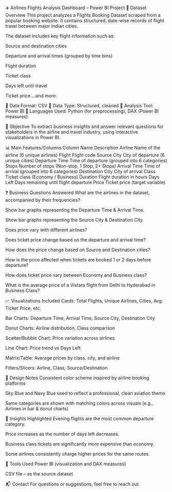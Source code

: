 ✈️ Airlines Flights Analysis Dashboard – Power BI Project
📁 Dataset Overview
This project analyzes a Flights Booking Dataset scraped from a popular booking website. It contains structured, date-wise records of flight travel between major Indian cities.

The dataset includes key flight information such as:

Source and destination cities

Departure and arrival times (grouped by time bins)

Flight duration

Ticket class

Days left until travel

Ticket price
…and more.

🔹 Data Format: CSV
🔹 Data Type: Structured, cleaned
🔹 Analysis Tool: Power BI
🔹 Languages Used: Python (for preprocessing), DAX (Power BI measures)

🎯 Objective
To extract business insights and answer relevant questions for stakeholders in the airline and travel industry, using interactive visualizations in Power BI.

📊 Main Features/Columns
Column Name	Description
Airline	Name of the airline (6 unique airlines)
Flight	Flight code
Source City	City of departure (6 unique cities)
Departure Time	Time of departure (grouped into 6 categories)
Stops	Number of stops (Non-stop, 1 Stop, 2+ Stops)
Arrival Time	Time of arrival (grouped into 6 categories)
Destination City	City of arrival
Class	Ticket class (Economy / Business)
Duration	Flight duration in hours
Days Left	Days remaining until flight departure
Price	Ticket price (target variable)

❓ Business Questions Answered
What are the airlines in the dataset, accompanied by their frequencies?

Show bar graphs representing the Departure Time & Arrival Time.

Show bar graphs representing the Source City & Destination City.

Does price vary with different airlines?

Does ticket price change based on the departure and arrival time?

How does the price change based on Source and Destination cities?

How is the price affected when tickets are booked 1 or 2 days before departure?

How does ticket price vary between Economy and Business class?

What is the average price of a Vistara flight from Delhi to Hyderabad in Business Class?

📈 Visualizations Included
Cards: Total Flights, Unique Airlines, Cities, Avg. Ticket Price, etc.

Bar Charts: Departure Time, Arrival Time, Source City, Destination City

Donut Charts: Airline distribution, Class comparison

Scatter/Bubble Chart: Price variation across airlines

Line Chart: Price trend vs Days Left

Matrix/Table: Average prices by class, city, and airline

Filters/Slicers: Airline, Class, Source/Destination

🎨 Design Notes
Consistent color scheme inspired by airline booking platforms

Sky Blue and Navy Blue used to reflect a professional, clean aviation theme

Same categories are shown with matching colors across visuals (e.g., Airlines in bar & donut charts)

📌 Insights Highlighted
Evening flights are the most common departure category.

Price increases as the number of days left decreases.

Business class tickets are significantly more expensive than economy.

Some airlines consistently charge higher prices for the same routes.

📁 Tools Used
Power BI (visualization and DAX measures)

CSV file – as the source dataset

📬 Contact
For questions or suggestions, feel free to reach out.
